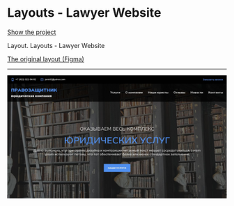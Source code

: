 # Layouts - Lawyer Website

[Show the project](https://tim2015web.github.io/Layouts_lawyer_website/)

Layout. Layouts - Lawyer Website

[The original layout (Figma)](https://www.figma.com/file/eTEMtLsjPBGYZwP5fpLnkq/lawyer_website?type=design&node-id=1-2&mode=design&t=2PHPwYDynRS0fAvi-0/)

---

<img src="screenshot.jpg" title="Screenshot" alt="HTML"/>